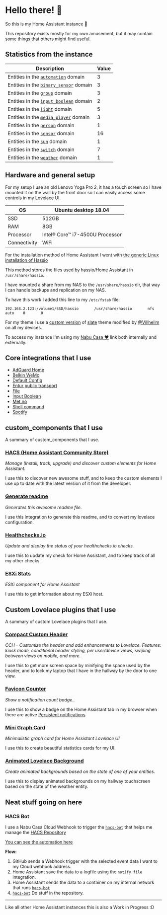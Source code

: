 # Hello there! 👋

So this is my Home Assistant instance 🎉

This repository exists mostly for my own amusement, but it may contain some things that others might find useful.

## Statistics from the instance

Description | Value
-- | --
Entities in the [`automation`](https://www.home-assistant.io/components/automation) domain | 3
Entities in the [`binary_sensor`](https://www.home-assistant.io/components/binary_sensor) domain | 3
Entities in the [`group`](https://www.home-assistant.io/components/group) domain | 3
Entities in the [`input_boolean`](https://www.home-assistant.io/components/input_boolean) domain | 2
Entities in the [`light`](https://www.home-assistant.io/components/light) domain | 5
Entities in the [`media_player`](https://www.home-assistant.io/components/media_player) domain | 3
Entities in the [`person`](https://www.home-assistant.io/components/person) domain | 1
Entities in the [`sensor`](https://www.home-assistant.io/components/sensor) domain | 16
Entities in the [`sun`](https://www.home-assistant.io/components/sun) domain | 1
Entities in the [`switch`](https://www.home-assistant.io/components/switch) domain | 7
Entities in the [`weather`](https://www.home-assistant.io/components/weather) domain | 1

## Hardware and general setup

For my setup I use an old Lenovo Yoga Pro 2, it has a touch screen so I have mounted it on the wall by the front door so I can easily access some controls in my Lovelace UI.

OS | Ubuntu desktop 18.04
-- | --
SSD | 512GB
RAM | 8GB
Processor | Intel® Core™ i7-4500U Processor
Connectivity | WiFi

For the installation method of Home Assistant I went with [the generic Linux installation of Hassio](https://www.home-assistant.io/hassio/installation/#alternative-install-on-a-generic-linux-host)

This method stores the files used by hassio/Home Assistant in `/usr/share/hassio`.

I have mounted a share from my NAS to the `/usr/share/hassio` dir, that way I can handle backups and replication on my NAS.

To have this work I added this line to my `/etc/fstab` file:

```
192.168.2.123:/volume1/SSD/hassio       /usr/share/hassio       nfs     auto    0       0
```

For my theme I use a [custom version](https://paste.ubuntu.com/p/jvVdXM8sY5/) of [slate](https://github.com/seangreen2/slate_theme) theme modified by [@Villhellm](https://github.com/Villhellm) on all my devices.  


To access my instance I'm using my [Nabu Casa ❤️](https://www.nabucasa.com/) link both internally and externally.

## Core integrations that I use

- [AdGuard Home](https://www.home-assistant.io/components/adguard/)
- [Belkin WeMo](https://www.home-assistant.io/components/wemo/)
- [Default Config](https://www.home-assistant.io/components/default_config/)
- [Entur public transport](https://www.home-assistant.io/components/entur_public_transport/)
- [File](https://www.home-assistant.io/components/file/)
- [Input Boolean](https://www.home-assistant.io/components/input_boolean/)
- [Met.no](https://www.home-assistant.io/components/met/)
- [Shell command](https://www.home-assistant.io/components/shell_command/)
- [Spotify](https://www.home-assistant.io/components/spotify/)


## custom_components that I use

A summary of custom_components that I use.

### [HACS (Home Assistant Community Store)](https://custom-components.github.io/hacs)

_Manage (Install, track, upgrade) and discover custom elements for Home Assistant._

I use this to discover new awesome stuff, and to keep the custom elements I use up to date with the latest version of it from the developer.

### [Generate readme](https://github.com/custom-components/readme)

_Generates this awesome readme file._

I use this integration to generate this readme, and to convert my lovelace configuration.

### [Healthchecks.io](https://github.com/custom-components/healthchecksio)

_Update and display the status of your healthchecks.io checks._

I use this to update my check for Home Assistant, and to keep track of all my other checks.

### [ESXi Stats](https://github.com/wxt9861/esxi_stats)

_ESXi component for Home Assistant_

I use this to get information about my ESXi host.


## Custom Lovelace plugins that I use

A summary of custom Lovelace plugins that I use.

### [Compact Custom Header](https://github.com/maykar/compact-custom-header)

_CCH - Customize the header and add enhancements to Lovelace. Features: kiosk mode, conditional header styling, per user/device views, swiping between views on mobile, and more._

I use this to get more screen space by minifying the space used by the header, and to lock my laptop that I have in the hallway by the door to one view.

### [Favicon Counter](https://github.com/custom-cards/favicon-counter)

_Show a notification count badge.._

I use this to show a badge on the Home Assistant tab in my browser when there are active [Persistent notifications](https://www.home-assistant.io/components/persistent_notification/)

### [Mini Graph Card](https://github.com/kalkih/mini-graph-card)

_Minimalistic graph card for Home Assistant Lovelace UI_

I use this to create beautiful statistics cards for my UI.

### [Animated Lovelace Background](https://github.com/Villhellm/lovelace-animated-background)

_Create animated backgrounds based on the state of one of your entities._

I use this to display animated backgrounds on my hallway touchscreen based on the state of the weather entity.

## Neat stuff going on here

### HACS Bot

I use a Nabu Casa Cloud Webhook to trigger the [`hacs-bot`](https://github.com/ludeeus/hacs-bot) that helps me manage the [HACS Repository](https://github.com/custom-components/hacs)

[You can see the automation here](https://github.com/ludeeus/Home-Assistant-Config/blob/master/packages/hacs_automations.yaml)

**Flow:**

1. GitHub sends a Webhook trigger with the selected event data I want to my Cloud webhook address.
2. Home Assistant save the data to a logfile using the `notify.file` integration.
3. Home Assistant sends the data to a container on my internal network that runs [`hacs-bot`](https://github.com/ludeeus/hacs-bot)
4. [`hacs-bot`](https://github.com/ludeeus/hacs-bot) Do stuff in  the repository.

***

Like all other Home Assistant instances this is also a Work in Progress :D
